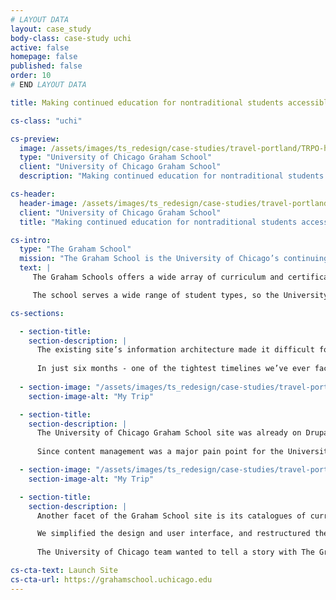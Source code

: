 ```yaml
---
# LAYOUT DATA
layout: case_study
body-class: case-study uchi
active: false
homepage: false
published: false
order: 10
# END LAYOUT DATA

title: Making continued education for nontraditional students accessible and engaging with Drupal 8

cs-class: "uchi"

cs-preview:
  image: /assets/images/ts_redesign/case-studies/travel-portland/TRPO-header.jpg
  type: "University of Chicago Graham School"
  client: "University of Chicago Graham School"
  description: "Making continued education for nontraditional students accessible and engaging with Drupal 8"

cs-header:
  header-image: /assets/images/ts_redesign/case-studies/travel-portland/TRPO-header.jpg
  client: "University of Chicago Graham School"
  title: "Making continued education for nontraditional students accessible and engaging with Drupal 8"

cs-intro:
  type: "The Graham School"
  mission: "The Graham School is the University of Chicago’s continuing education program for skill seekers, career changers, lifelong learners."
  text: |
     The Graham Schools offers a wide array of curriculum and certifications for nontraditional students looking to change the course of their career path, or those who simply want to learn for learning’s sake. 

     The school serves a wide range of student types, so the University of Chicago needed a site that was both attractive and navigable for its many constituents. It couldn’t just be a pretty site, though - it needed to tell a story that encourages lifelong learning.

cs-sections:

  - section-title: 
    section-description: |
      The existing site’s information architecture made it difficult for staff to update content as their needs changed and course offerings expanded, and a cumbersome back-end made the updating process tedious. A messy admin interface and excess of content types cluttered the content creation experience. The University of Chicago needed to simplify this process while also improving the user experience by making the site easier for students to navigate and search for content.
      
      In just six months - one of the tightest timelines we’ve ever faced - our team turned this site around and delivered the new face of the University of Chicago Graham School.
      
  - section-image: "/assets/images/ts_redesign/case-studies/travel-portland/TRPO-mytrip.jpg"
    section-image-alt: "My Trip"

  - section-title:
    section-description: |
      The University of Chicago Graham School site was already on Drupal 7 and its web team was very familiar with the Drupal landscape, so transitioning to Drupal 8 appeared to be the natural next step. 
      
      Since content management was a major pain point for the University of Chicago team, we came up with a solution that combined Google Sheets and Drupal Migrate to populate content on their site. Maria Fisher explains how we did it in <a href="https://thinkshout.com/blog/2017/01/using-google-docs-and-migrate-to-populate-your-drupal-site-part-1/">this two-part blog series</a>. Our engineers then trained the University of Chicago web team to use this system, as the system itself was unique to this project.

  - section-image: "/assets/images/ts_redesign/case-studies/travel-portland/TRPO-mytrip-2.jpg"
    section-image-alt: "My Trip"

  - section-title:
    section-description: |
      Another facet of the Graham School site is its catalogues of curriculum. Students can go to the site, browse available courses, and register for them with Destiny One, a lifecycle management tool designed specifically for institutions like the Graham School that serve nontraditional students.

      We simplified the design and user interface, and restructured the program pages to be more microsite-like. We also built out related content blocks on these pages so relevant blogs and events populate based on the page the user is currently browsing. Additionally, we created sticky call to action blocks that appear for first-time visitors. These blocks can easily be moved to any page and customized by the University of Chicago web team. 
      
      The University of Chicago team wanted to tell a story with The Graham School’s new home on the web, so we built out a persistent timeline visible on each page to illustrate the school’s rich history as an academic institution. Related content and events all tied into the vision for a seamless, vibrant educational experience.

cs-cta-text: Launch Site
cs-cta-url: https://grahamschool.uchicago.edu
---
```

